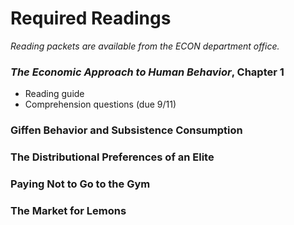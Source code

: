 # Required Readings

_Reading packets are available from the ECON department office._

### _The Economic Approach to Human Behavior_, Chapter 1

- Reading guide
- Comprehension questions (due 9/11)

### Giffen Behavior and Subsistence Consumption

### The Distributional Preferences of an Elite

### Paying Not to Go to the Gym

### The Market for Lemons
